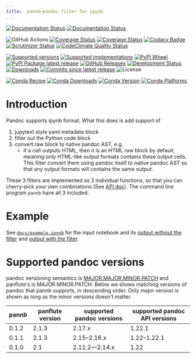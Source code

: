 ```yaml
---
title:	pannb—pandoc filter for ipynb
...
```


[![Documentation Status](https://readthedocs.org/projects/pannb/badge/?version=latest)](https://pannb.readthedocs.io/en/latest/?badge=latest&style=plastic)
[![Documentation Status](https://github.com/ickc/pannb/workflows/GitHub%20Pages/badge.svg)](https://ickc.github.io/pannb)

![GitHub Actions](https://github.com/ickc/pannb/workflows/Python%20package/badge.svg)
[![Coverage Status](https://codecov.io/gh/ickc/pannb/branch/master/graphs/badge.svg?branch=master)](https://codecov.io/github/ickc/pannb)
[![Coverage Status](https://coveralls.io/repos/ickc/pannb/badge.svg?branch=master&service=github)](https://coveralls.io/r/ickc/pannb)
[![Codacy Badge](https://app.codacy.com/project/badge/Grade/7e7a6e8e440149aaa6358884efa941b0)](https://www.codacy.com/gh/ickc/pannb/dashboard?utm_source=github.com&amp;utm_medium=referral&amp;utm_content=ickc/pannb&amp;utm_campaign=Badge_Grade)
[![Scrutinizer Status](https://img.shields.io/scrutinizer/quality/g/ickc/pannb/master.svg)](https://scrutinizer-ci.com/g/ickc/pannb/)
[![CodeClimate Quality Status](https://codeclimate.com/github/ickc/pannb/badges/gpa.svg)](https://codeclimate.com/github/ickc/pannb)

[![Supported versions](https://img.shields.io/pypi/pyversions/pannb.svg)](https://pypi.org/project/pannb)
[![Supported implementations](https://img.shields.io/pypi/implementation/pannb.svg)](https://pypi.org/project/pannb)
[![PyPI Wheel](https://img.shields.io/pypi/wheel/pannb.svg)](https://pypi.org/project/pannb)
[![PyPI Package latest release](https://img.shields.io/pypi/v/pannb.svg)](https://pypi.org/project/pannb)
[![GitHub Releases](https://img.shields.io/github/tag/ickc/pannb.svg?label=github+release)](https://github.com/ickc/pannb/releases)
[![Development Status](https://img.shields.io/pypi/status/pannb.svg)](https://pypi.python.org/pypi/pannb/)
[![Downloads](https://img.shields.io/pypi/dm/pannb.svg)](https://pypi.python.org/pypi/pannb/)
[![Commits since latest release](https://img.shields.io/github/commits-since/ickc/pannb/v0.1.3.svg)](https://github.com/ickc/pannb/compare/v0.1.3...master)
![License](https://img.shields.io/pypi/l/pannb.svg)

[![Conda Recipe](https://img.shields.io/badge/recipe-pannb-green.svg)](https://anaconda.org/conda-forge/pannb)
[![Conda Downloads](https://img.shields.io/conda/dn/conda-forge/pannb.svg)](https://anaconda.org/conda-forge/pannb)
[![Conda Version](https://img.shields.io/conda/vn/conda-forge/pannb.svg)](https://anaconda.org/conda-forge/pannb)
[![Conda Platforms](https://img.shields.io/conda/pn/conda-forge/pannb.svg)](https://anaconda.org/conda-forge/pannb)

# Introduction

Pandoc supports ipynb format. What this does is add support of

1. jupytext style yaml metadata block
2. filter out the Python code block
3. convert raw block to native pandoc AST, e.g.
    - if a cell outputs HTML, then it is an HTML raw block by default, meaning only HTML-like output formats contains these output cells. This filter convert them using pandoc itself to native pandoc AST so that any output formats will contains the same output.

These 3 filters are implemented as 3 individual functions, so that you can cherry-pick your own combinations (See [API doc](https://ickc.github.io/pannb/api/pannb/)). The command line program `pannb` have all 3 included.

# Example

See [`docs/example.ipynb`](https://github.com/ickc/pannb/blob/master/docs/example.ipynb) for the input notebook and its [output without the filter](https://ickc.github.io/pannb/example/) and [output with the filter](https://ickc.github.io/pannb/example-output/).

# Supported pandoc versions

pandoc versioning semantics is [MAJOR.MAJOR.MINOR.PATCH](https://pvp.haskell.org) and panflute's is MAJOR.MINOR.PATCH. Below we shows matching versions of pandoc that pannb supports, in descending order. Only major version is shown as long as the minor versions doesn't matter.

| pannb | panflute version | supported pandoc versions | supported pandoc API versions |
| ----- | ---------------- | ------------------------- | ----------------------------- |
| 0.1.2 | 2.1.3            | 2.17.x                    | 1.22.1                        |
| 0.1.1 | 2.1.3            | 2.15–2.16.x               | 1.22–1.22.1                   |
| 0.1.0 | 2.1              | 2.11.2—2.14.x             | 1.22                          |
